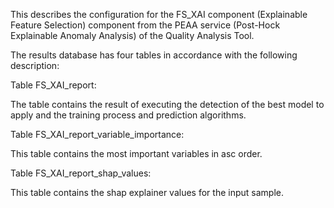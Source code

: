 This describes the configuration for the FS_XAI component (Explainable Feature Selection) component from the PEAA service (Post-Hock Explainable Anomaly Analysis) of the Quality Analysis Tool.

The results database has four tables in accordance with the following description:

Table FS_XAI_report:

The table contains the result of executing the detection of the best model to apply and the training process and prediction algorithms.

Table FS_XAI_report_variable_importance:

This table contains the most important variables in asc order.

Table FS_XAI_report_shap_values:

This table contains the shap explainer values for the input sample.